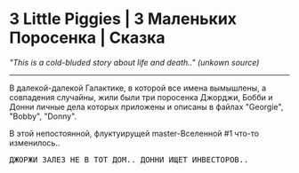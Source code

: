 <h1>3 Little Piggies | 3 Маленьких Поросенка | Сказка</h1>
<text><i>"This is a cold-bluded story about life and death.." (unkown source)</i></text>

<hr>
<p>В далекой-далекой Галактике, в которой все имена вымышлены, а совпадения случайны,
жили были три поросенка Джорджи, Бобби и Донни личные дела которых приложены и описаны в файлах "Georgie", "Bobby", "Donny".</p>

<p>В этой непостоянной, флуктуирущей master-Вселенной #1 что-то изменилось..</p>

<pre>ДЖОРЖИ ЗАЛЕЗ НЕ В ТОТ ДОМ.. ДОННИ ИЩЕТ ИНВЕСТОРОВ..</pre>
